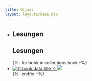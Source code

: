 ```yaml
---
title: Oijazz
layout: layouts/base.njk
---
```


<ul class="product-list">
  <li>
    <div class="reading">
      <h2>Lesungen</h2>
      <ul class="js_dates-section">
      </ul>
    </div>
    <div class="reading product-list__shadow-image">
      <h2>Lesungen</h2>
      <ul class="js_dates-section">
      </ul>
    </div>
  </li>
{%- for book in collections.book -%}
  <li>
    <a href="{{ book.url }}">
      <img src="/images/products/{{ book.data.cover | smallImage }}" alt="{{ book.data.title }}">
      <img class="product-list__shadow-image" src="/images/products/{{ book.data.cover | smallImage }}" aria-hidden="true">
    </a>
  </li>
{%- endfor -%}
</ul>
